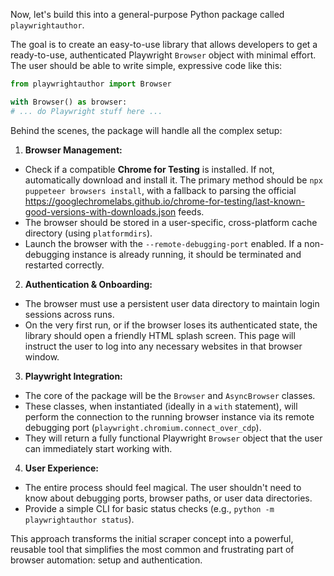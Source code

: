 
Now, let's build this into a general-purpose Python package called `playwrightauthor`.

The goal is to create an easy-to-use library that allows developers to get a ready-to-use, authenticated Playwright `Browser` object with minimal effort. The user should be able to write simple, expressive code like this:

```python
from playwrightauthor import Browser

with Browser() as browser:
# ... do Playwright stuff here ...
```

Behind the scenes, the package will handle all the complex setup:

1.  **Browser Management:**

- Check if a compatible **Chrome for Testing** is installed. If not, automatically download and install it. The primary method should be `npx puppeteer browsers install`, with a fallback to parsing the official https://googlechromelabs.github.io/chrome-for-testing/last-known-good-versions-with-downloads.json feeds.
- The browser should be stored in a user-specific, cross-platform cache directory (using `platformdirs`).
- Launch the browser with the `--remote-debugging-port` enabled. If a non-debugging instance is already running, it should be terminated and restarted correctly.

2.  **Authentication & Onboarding:**

- The browser must use a persistent user data directory to maintain login sessions across runs.
- On the very first run, or if the browser loses its authenticated state, the library should open a friendly HTML splash screen. This page will instruct the user to log into any necessary websites in that browser window.

3.  **Playwright Integration:**

- The core of the package will be the `Browser` and `AsyncBrowser` classes.
- These classes, when instantiated (ideally in a `with` statement), will perform the connection to the running browser instance via its remote debugging port (`playwright.chromium.connect_over_cdp`).
- They will return a fully functional Playwright `Browser` object that the user can immediately start working with.

4.  **User Experience:**

- The entire process should feel magical. The user shouldn't need to know about debugging ports, browser paths, or user data directories.
- Provide a simple CLI for basic status checks (e.g., `python -m playwrightauthor status`).

This approach transforms the initial scraper concept into a powerful, reusable tool that simplifies the most common and frustrating part of browser automation: setup and authentication.
